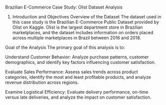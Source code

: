 Brazilian E-Commerce Case Study: Olist Dataset Analysis
1. Introduction and Objectives
Overview of the Dataset
The dataset used in this case study is the Brazilian E-Commerce Public Dataset provided by Olist on Kaggle. Olist is the largest department store in Brazilian marketplaces, and the dataset includes information on orders placed across multiple marketplaces in Brazil between 2016 and 2018.

Goal of the Analysis
The primary goal of this analysis is to:

Understand Customer Behavior: Analyze purchase patterns, customer demographics, and identify key factors influencing customer satisfaction.

Evaluate Sales Performance: Assess sales trends across product categories, identify the most and least profitable products, and analyze revenue distribution across regions.

Examine Logistical Efficiency: Evaluate delivery performance, on-time versus late deliveries, and analyze the impact on customer satisfaction.

